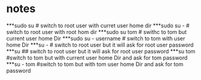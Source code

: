 # notes

 ***sudo su # switch to root user with curret user home dir
 ***sudo su - # switch to root user with root hom dir
 ***sudo su  tom # swithc to tom but current user home Dir
 ***sudo su - username # switch to tom with user home Dir
 ***su - # switch to root user but it will ask for root user password
 ***su ## switch to root user but it will ask for root user password
 ***su tom #switch to tom but with current user home Dir  and ask for tom password
 ***su - tom #switch to tom but with tom user home Dir  and ask for tom password
